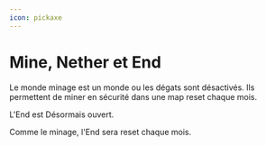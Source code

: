 ```yaml
---
icon: pickaxe
---
```


# Mine, Nether et End

Le monde minage est un monde ou les dégats sont désactivés. Ils permettent de miner en sécurité dans une map reset chaque mois.

L'End est Désormais ouvert.

Comme le minage, l'End sera reset chaque mois.
